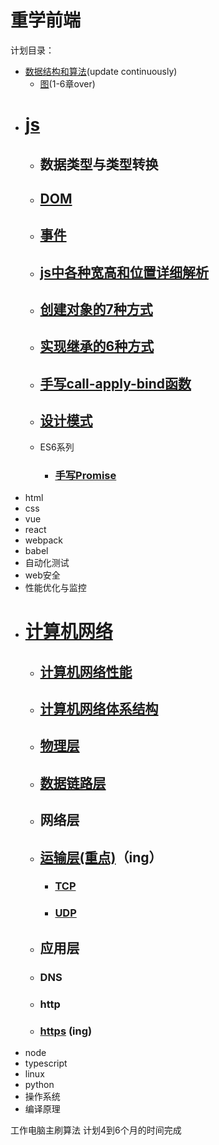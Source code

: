 # 重学前端
计划目录：
+ [数据结构和算法](./dataStructure-and-algorithm/README.md)(update continuously)
    + [图](./dataStructure-and-algorithm/图/图论.md)(1-6章over)
+ # [js](./js/README.md)
    + ## 数据类型与类型转换
    + ## [DOM](./js/DOM.md)
    + ## [事件](./js/事件.md)
    + ## [js中各种宽高和位置详细解析](./js/宽高和位置解析.md)
    + ## [创建对象的7种方式](./js/js创建对象的7种方式.md)
    + ## [实现继承的6种方式](./js/js实现继承的6种方式.md)
    + ## [手写call-apply-bind函数](./js/手写call-apply-bind函数.md)
    + ## [设计模式](./js/设计模式.md)
    + ES6系列
        + ### [手写Promise](./js/手写promise.md)
+ html
+ css
+ vue
+ react
+ webpack
+ babel
+ 自动化测试
+ web安全
+ 性能优化与监控
* # [计算机网络](./computer-network/README.md)
    * ## [计算机网络性能](./computer-network/计算机网络性能.md)
    * ## [计算机网络体系结构](./computer-network/计算机网络体系结构.md)
    * ## [物理层](./computer-network/物理层.md)
    + ## [数据链路层](./computer-network/数据链路层.md)
    + ## 网络层
    + ## [运输层(重点)](./computer-network/运输层.md)（ing）
        * ### [TCP](./computer-network/运输层.md#TCP)
        * ### [UDP](./computer-network/运输层.md#UDP)
    + ## 应用层
    + ### DNS
    + ### http
    + ### [https](./computer-network/https.md)  (ing)                                           
+ node
+ typescript
+ linux
+ python
+ 操作系统
+ 编译原理

工作电脑主刷算法
计划4到6个月的时间完成


